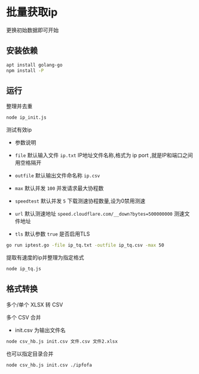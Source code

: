 # 批量获取ip

更换初始数据即可开始

## 安装依赖

```bash
apt install golang-go
npm install -P
```

## 运行

整理并去重

```bash
node ip_init.js
```

测试有效ip

- 参数说明

- `file` 默认输入文件 `ip.txt` IP地址文件名称,格式为 ip port ,就是IP和端口之间用空格隔开
- `outfile` 默认输出文件命名称 `ip.csv`
- `max` 默认并发 `100` 并发请求最大协程数
- `speedtest` 默认并发 `5` 下载测速协程数量,设为0禁用测速
- `url` 默认测速地址 `speed.cloudflare.com/__down?bytes=500000000` 测速文件地址
- `tls` 默认参数 `true` 是否启用TLS

```bash
go run iptest.go -file ip_tq.txt -outfile ip_tq.csv -max 50
```

提取有速度的ip并整理为指定格式

```bash
node ip_tq.js
```

## 格式转换

多个/单个 XLSX 转 CSV

多个 CSV 合并

- init.csv 为输出文件名

```bash
node csv_hb.js init.csv 文件.csv 文件2.xlsx
```

也可以指定目录合并

```bash
node csv_hb.js init.csv ./ipfofa
```

